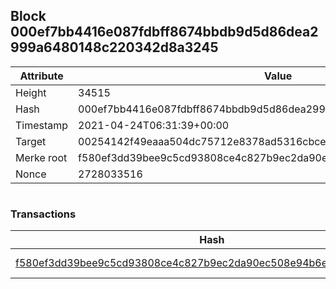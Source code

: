 ## Block 000ef7bb4416e087fdbff8674bbdb9d5d86dea2999a6480148c220342d8a3245

Attribute | Value
--- | ---
Height | 34515
Hash | 000ef7bb4416e087fdbff8674bbdb9d5d86dea2999a6480148c220342d8a3245
Timestamp | 2021-04-24T06:31:39+00:00
Target | 00254142f49eaaa504dc75712e8378ad5316cbcead634704b3734b6271167cc4
Merke root | f580ef3dd39bee9c5cd93808ce4c827b9ec2da90ec508e94b6edcae11373e838
Nonce | 2728033516

```

```

### Transactions

Hash | Amount
--- | ---
[f580ef3dd39bee9c5cd93808ce4c827b9ec2da90ec508e94b6edcae11373e838](f580ef3dd39bee9c5cd93808ce4c827b9ec2da90ec508e94b6edcae11373e838.md) | 10.00000000 SKEPTI 
